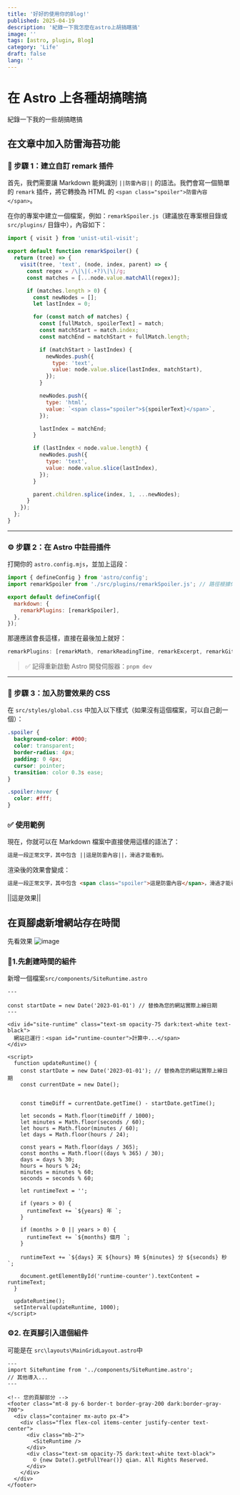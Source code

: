 ```yaml
---
title: '好好的使用你的Blog!'
published: 2025-04-19
description: '紀錄一下我怎麼在astro上胡搞瞎搞'
image: ''
tags: [astro, plugin, Blog]
category: 'Life'
draft: false
lang: ''
---
```




# 在 Astro 上各種胡搞瞎搞
紀錄一下我的一些胡搞瞎搞

## 在文章中加入防雷海苔功能
### 🔧 步驟 1：建立自訂 remark 插件

首先，我們需要讓 Markdown 能夠識別 `||防雷內容||` 的語法。我們會寫一個簡單的 `remark` 插件，將它轉換為 HTML 的 `<span class="spoiler">防雷內容</span>`。

在你的專案中建立一個檔案，例如：`remarkSpoiler.js`（建議放在專案根目錄或 `src/plugins/` 目錄中），內容如下：

```js
import { visit } from 'unist-util-visit';

export default function remarkSpoiler() {
  return (tree) => {
    visit(tree, 'text', (node, index, parent) => {
      const regex = /\|\|(.+?)\|\|/g;
      const matches = [...node.value.matchAll(regex)];

      if (matches.length > 0) {
        const newNodes = [];
        let lastIndex = 0;

        for (const match of matches) {
          const [fullMatch, spoilerText] = match;
          const matchStart = match.index;
          const matchEnd = matchStart + fullMatch.length;

          if (matchStart > lastIndex) {
            newNodes.push({
              type: 'text',
              value: node.value.slice(lastIndex, matchStart),
            });
          }

          newNodes.push({
            type: 'html',
            value: `<span class="spoiler">${spoilerText}</span>`,
          });

          lastIndex = matchEnd;
        }

        if (lastIndex < node.value.length) {
          newNodes.push({
            type: 'text',
            value: node.value.slice(lastIndex),
          });
        }

        parent.children.splice(index, 1, ...newNodes);
      }
    });
  };
}
```

---

### ⚙️ 步驟 2：在 Astro 中註冊插件

打開你的 `astro.config.mjs`，並加上這段：

```js
import { defineConfig } from 'astro/config';
import remarkSpoiler from './src/plugins/remarkSpoiler.js'; // 路徑根據你的檔案位置調整

export default defineConfig({
  markdown: {
    remarkPlugins: [remarkSpoiler],
  },
});
```
那邊應該會長這樣，直接在最後加上就好：

```js
remarkPlugins: [remarkMath, remarkReadingTime, remarkExcerpt, remarkGithubAdmonitionsToDirectives, remarkDirective, parseDirectiveNode,remarkSpoiler ],
```

> ✅ 記得重新啟動 Astro 開發伺服器：`pnpm dev`

---

### 🎨 步驟 3：加入防雷效果的 CSS

在 `src/styles/global.css` 中加入以下樣式（如果沒有這個檔案，可以自己創一個）：

```css
.spoiler {
  background-color: #000;
  color: transparent;
  border-radius: 4px;
  padding: 0 4px;
  cursor: pointer;
  transition: color 0.3s ease;
}

.spoiler:hover {
  color: #fff;
}
```


### ✅ 使用範例

現在，你就可以在 Markdown 檔案中直接使用這樣的語法了：

```markdown
這是一段正常文字，其中包含 ||這是防雷內容||，滑過才能看到。
```

渲染後的效果會變成：

```html
這是一段正常文字，其中包含 <span class="spoiler">這是防雷內容</span>，滑過才能看到。
```
||這是效果||


## 在頁腳處新增網站存在時間
先看效果
![image](https://i.imgur.com/ZFUZZMh.png)

### 🔧1.先創建時間的組件
新增一個檔案```src/components/SiteRuntime.astro```
```astro
---

const startDate = new Date('2023-01-01') // 替換為您的網站實際上線日期
---

<div id="site-runtime" class="text-sm opacity-75 dark:text-white text-black">
  網站已運行：<span id="runtime-counter">計算中...</span>
</div>

<script>
  function updateRuntime() {
    const startDate = new Date('2023-01-01'); // 替換為您的網站實際上線日期
    const currentDate = new Date();
    

    const timeDiff = currentDate.getTime() - startDate.getTime();
    
    let seconds = Math.floor(timeDiff / 1000);
    let minutes = Math.floor(seconds / 60);
    let hours = Math.floor(minutes / 60);
    let days = Math.floor(hours / 24);
    
    const years = Math.floor(days / 365);
    const months = Math.floor((days % 365) / 30);
    days = days % 30;
    hours = hours % 24;
    minutes = minutes % 60;
    seconds = seconds % 60;
    
    let runtimeText = '';
    
    if (years > 0) {
      runtimeText += `${years} 年 `;
    }
    
    if (months > 0 || years > 0) {
      runtimeText += `${months} 個月 `;
    }
    
    runtimeText += `${days} 天 ${hours} 時 ${minutes} 分 ${seconds} 秒`;
    
    document.getElementById('runtime-counter').textContent = runtimeText;
  }
  
  updateRuntime();
  setInterval(updateRuntime, 1000);
</script>
```
### ⚙️2. 在頁腳引入這個組件
可能是在 ```src\layouts\MainGridLayout.astro```中
```astro
---
import SiteRuntime from '../components/SiteRuntime.astro';
// 其他導入...
---

<!-- 您的頁腳部分 -->
<footer class="mt-8 py-6 border-t border-gray-200 dark:border-gray-700">
  <div class="container mx-auto px-4">
    <div class="flex flex-col items-center justify-center text-center">
      <div class="mb-2">
        <SiteRuntime />
      </div>
      <div class="text-sm opacity-75 dark:text-white text-black">
        © {new Date().getFullYear()} qian. All Rights Reserved.
      </div>
    </div>
  </div>
</footer>
```


